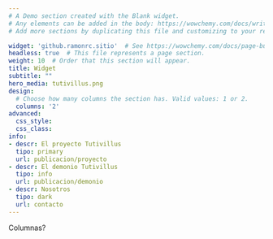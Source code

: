 ```yaml
---
# A Demo section created with the Blank widget.
# Any elements can be added in the body: https://wowchemy.com/docs/writing-markdown-latex/
# Add more sections by duplicating this file and customizing to your requirements.

widget: 'github.ramonrc.sitio'  # See https://wowchemy.com/docs/page-builder/
headless: true  # This file represents a page section.
weight: 10  # Order that this section will appear.
title: Widget
subtitle: ""
hero_media: tutivillus.png
design:
  # Choose how many columns the section has. Valid values: 1 or 2.
  columns: '2'
advanced:
  css_style:
  css_class:
info:
- descr: El proyecto Tutivillus
  tipo: primary
  url: publicacion/proyecto
- descr: El demonio Tutivillus
  tipo: info
  url: publicacion/demonio
- descr: Nosotros
  tipo: dark
  url: contacto
---
```




Columnas?

